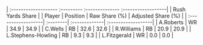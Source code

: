 | :------------------- :--------- :-------------- :------------------|
|                          Rush Yards Share                          |
| Player             | Position | Raw Share (%) | Adjusted Share (%) |
| :------------------| :--------| :-------------| :------------------|
| A.Roberts          | WR       | 34.9          | 34.9               |
| C.Wells            | RB       | 32.6          | 32.6               |
| R.Williams         | RB       | 20.9          | 20.9               |
| L.Stephens-Howling | RB       | 9.3           | 9.3                |
| L.Fitzgerald       | WR       | 0.0           | 0.0                |